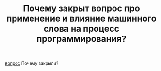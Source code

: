 ﻿---
title: "Почему закрыт вопрос про применение и влияние машинного слова на процесс программирования?"
se.owner.user_id: 11849
se.owner.display_name: "Машина"
se.owner.link: "https://ru.meta.stackoverflow.com/users/11849/%d0%9c%d0%b0%d1%88%d0%b8%d0%bd%d0%b0"
se.link: "https://ru.meta.stackoverflow.com/questions/14690/%d0%9f%d0%be%d1%87%d0%b5%d0%bc%d1%83-%d0%b7%d0%b0%d0%ba%d1%80%d1%8b%d1%82-%d0%b2%d0%be%d0%bf%d1%80%d0%be%d1%81-%d0%bf%d1%80%d0%be-%d0%bf%d1%80%d0%b8%d0%bc%d0%b5%d0%bd%d0%b5%d0%bd%d0%b8%d0%b5-%d0%b8-%d0%b2%d0%bb%d0%b8%d1%8f%d0%bd%d0%b8%d0%b5-%d0%bc%d0%b0%d1%88%d0%b8%d0%bd%d0%bd%d0%be%d0%b3%d0%be-%d1%81%d0%bb%d0%be%d0%b2%d0%b0-%d0%bd%d0%b0-%d0%bf%d1%80%d0%be%d1%86%d0%b5%d1%81%d1%81-%d0%bf%d1%80%d0%be%d0%b3%d1%80%d0%b0%d0%bc"
se.question_id: 14690
se.post_type: question
---
<p><a href="https://ru.stackoverflow.com/q/1616193/11849">вопрос</a>
Почему закрыли?</p>
